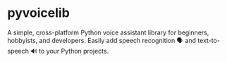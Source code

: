 # pyvoicelib
A simple, cross-platform Python voice assistant library for beginners, hobbyists, and developers. Easily add speech recognition 🗣️ and text-to-speech 🔊 to your Python projects.
